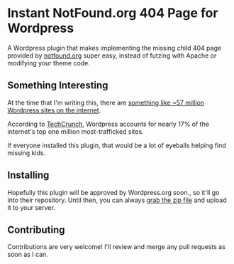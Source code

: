 # Instant NotFound.org 404 Page for Wordpress

A Wordpress plugin that makes implementing the missing child
404 page provided by [notfound.org](http://notfound.org) super easy, instead of futzing
with Apache or modifying your theme code.

## Something Interesting

At the time that I'm writing this, there are [something like ~57 million
Wordpress sites on the internet](http://en.wordpress.com/stats/).

According to [TechCrunch](http://techcrunch.com/2011/08/19/wordpress-now-powers-22-percent-of-new-active-websites-in-the-us/), Wordpress accounts for
nearly 17% of the internet's top one million most-trafficked sites.

If everyone installed this plugin, that would be a lot of eyeballs helping
find missing kids.

## Installing

Hopefully this plugin will be approved by Wordpress.org soon., so it'll go into
their repository.  Until then, you can always [grab the zip file](https://github.com/katzgrau/wp-notfound-org/zipball/master)
and upload it to your server.

## Contributing

Contributions are very welcome! I'll review and merge any pull requests as soon as I can.
